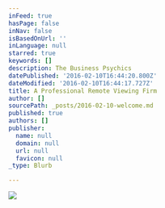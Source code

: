 ```yaml
---
inFeed: true
hasPage: false
inNav: false
isBasedOnUrl: ''
inLanguage: null
starred: true
keywords: []
description: The Business Psychics
datePublished: '2016-02-10T16:44:20.800Z'
dateModified: '2016-02-10T16:44:17.727Z'
title: A Professional Remote Viewing Firm
author: []
sourcePath: _posts/2016-02-10-welcome.md
published: true
authors: []
publisher:
  name: null
  domain: null
  url: null
  favicon: null
_type: Blurb

---
```

![](https://s3-us-west-2.amazonaws.com/the-grid-img/p/8f3cc5f41c091707fad9e6f264906e0578d44ac2.jpg)